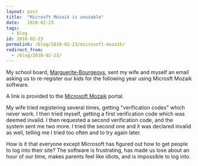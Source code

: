 ```yaml
---
layout: post
title:  "Microsft Mozaik is unusable"
date:   2018-02-23
tags:
  - blog
id: 2018-02-23
permalink: /blog/2018-02-23/microsoft-mozaik/
redirect_from:
  - /blog/2018-02-23/
---
```


My school board, [Marguerite-Bourgeoys](http://www.csmb.qc.ca), sent my wife and myself an email asking us to re-register our kids for the following year using Microsft Mozaik software.

A link is provided to the [Microsoft Mozaik]( https://inscription.espacemozaik.ca) portal.

My wife tried registering several times, getting "verification codes" which never work. I then tried myself, getting a first verification code which was deemed invalid. I then requested a second verification code, and the system sent me two more. I tried the second one and it was declared invalid as well, telling me I tried too often and to try again later.

How is it that everyone except Microsoft has figured out how to get people to log into their site? The software is frustrating, has made us lose about an hour of our time, makes parents feel like idiots, and is impossible to log into.
